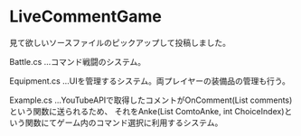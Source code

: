 # LiveCommentGame
見て欲しいソースファイルのピックアップして投稿しました。

Battle.cs
…コマンド戦闘のシステム。

Equipment.cs
…UIを管理するシステム。両プレイヤーの装備品の管理も行う。

Example.cs
…YouTubeAPIで取得したコメントがOnComment(List<Comment> comments)という関数に送られるため、
 それをAnke(List<string> ComtoAnke, int ChoiceIndex)という関数にてゲーム内のコマンド選択に利用するシステム。

